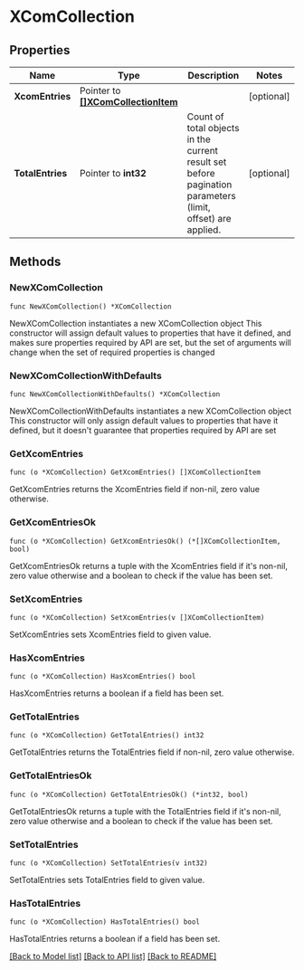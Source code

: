 <!--
 Licensed to the Apache Software Foundation (ASF) under one
 or more contributor license agreements.  See the NOTICE file
 distributed with this work for additional information
 regarding copyright ownership.  The ASF licenses this file
 to you under the Apache License, Version 2.0 (the
 "License"); you may not use this file except in compliance
 with the License.  You may obtain a copy of the License at

   http://www.apache.org/licenses/LICENSE-2.0

 Unless required by applicable law or agreed to in writing,
 software distributed under the License is distributed on an
 "AS IS" BASIS, WITHOUT WARRANTIES OR CONDITIONS OF ANY
 KIND, either express or implied.  See the License for the
 specific language governing permissions and limitations
 under the License.
 -->

# XComCollection

## Properties

Name | Type | Description | Notes
------------ | ------------- | ------------- | -------------
**XcomEntries** | Pointer to [**[]XComCollectionItem**](XComCollectionItem.md) |  | [optional] 
**TotalEntries** | Pointer to **int32** | Count of total objects in the current result set before pagination parameters (limit, offset) are applied.  | [optional] 

## Methods

### NewXComCollection

`func NewXComCollection() *XComCollection`

NewXComCollection instantiates a new XComCollection object
This constructor will assign default values to properties that have it defined,
and makes sure properties required by API are set, but the set of arguments
will change when the set of required properties is changed

### NewXComCollectionWithDefaults

`func NewXComCollectionWithDefaults() *XComCollection`

NewXComCollectionWithDefaults instantiates a new XComCollection object
This constructor will only assign default values to properties that have it defined,
but it doesn't guarantee that properties required by API are set

### GetXcomEntries

`func (o *XComCollection) GetXcomEntries() []XComCollectionItem`

GetXcomEntries returns the XcomEntries field if non-nil, zero value otherwise.

### GetXcomEntriesOk

`func (o *XComCollection) GetXcomEntriesOk() (*[]XComCollectionItem, bool)`

GetXcomEntriesOk returns a tuple with the XcomEntries field if it's non-nil, zero value otherwise
and a boolean to check if the value has been set.

### SetXcomEntries

`func (o *XComCollection) SetXcomEntries(v []XComCollectionItem)`

SetXcomEntries sets XcomEntries field to given value.

### HasXcomEntries

`func (o *XComCollection) HasXcomEntries() bool`

HasXcomEntries returns a boolean if a field has been set.

### GetTotalEntries

`func (o *XComCollection) GetTotalEntries() int32`

GetTotalEntries returns the TotalEntries field if non-nil, zero value otherwise.

### GetTotalEntriesOk

`func (o *XComCollection) GetTotalEntriesOk() (*int32, bool)`

GetTotalEntriesOk returns a tuple with the TotalEntries field if it's non-nil, zero value otherwise
and a boolean to check if the value has been set.

### SetTotalEntries

`func (o *XComCollection) SetTotalEntries(v int32)`

SetTotalEntries sets TotalEntries field to given value.

### HasTotalEntries

`func (o *XComCollection) HasTotalEntries() bool`

HasTotalEntries returns a boolean if a field has been set.


[[Back to Model list]](../README.md#documentation-for-models) [[Back to API list]](../README.md#documentation-for-api-endpoints) [[Back to README]](../README.md)


